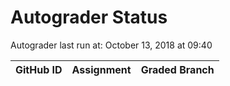 # Autograder Status
Autograder last run at: October 13, 2018 at 09:40

| GitHub ID | Assignment | Graded Branch |
|-----------|------------|---------------|
